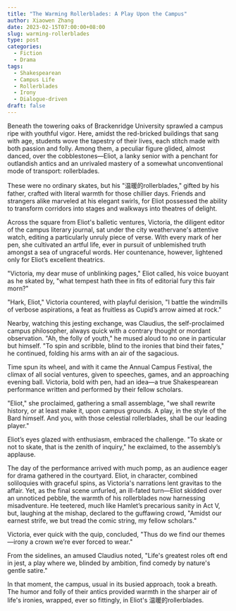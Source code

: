 ```yaml
---
title: "The Warming Rollerblades: A Play Upon the Campus"
author: Xiaowen Zhang
date: 2023-02-15T07:00:00+08:00
slug: warming-rollerblades
type: post
categories:
  - Fiction
  - Drama
tags:
  - Shakespearean
  - Campus Life
  - Rollerblades
  - Irony
  - Dialogue-driven
draft: false
---
```


Beneath the towering oaks of Brackenridge University sprawled a campus ripe with youthful vigor. Here, amidst the red-bricked buildings that sang with age, students wove the tapestry of their lives, each stitch made with both passion and folly. Among them, a peculiar figure glided, almost danced, over the cobblestones—Eliot, a lanky senior with a penchant for outlandish antics and an unrivaled mastery of a somewhat unconventional mode of transport: rollerblades. 

These were no ordinary skates, but his "温暖的rollerblades," gifted by his father, crafted with literal warmth for those chillier days. Friends and strangers alike marveled at his elegant swirls, for Eliot possessed the ability to transform corridors into stages and walkways into theatres of delight.

Across the square from Eliot's balletic ventures, Victoria, the diligent editor of the campus literary journal, sat under the city weathervane's attentive watch, editing a particularly unruly piece of verse. With every mark of her pen, she cultivated an artful life, ever in pursuit of unblemished truth amongst a sea of ungraceful words. Her countenance, however, lightened only for Eliot’s excellent theatrics. 

"Victoria, my dear muse of unblinking pages," Eliot called, his voice buoyant as he skated by, "what tempest hath thee in fits of editorial fury this fair morn?"

"Hark, Eliot," Victoria countered, with playful derision, "I battle the windmills of verbose aspirations, a feat as fruitless as Cupid’s arrow aimed at rock."

Nearby, watching this jesting exchange, was Claudius, the self-proclaimed campus philosopher, always quick with a contrary thought or mordant observation. "Ah, the folly of youth," he mused aloud to no one in particular but himself. "To spin and scribble, blind to the ironies that bind their fates," he continued, folding his arms with an air of the sagacious.

Time spun its wheel, and with it came the Annual Campus Festival, the climax of all social ventures, given to speeches, games, and an approaching evening ball. Victoria, bold with pen, had an idea—a true Shakespearean performance written and performed by their fellow scholars.

"Eliot," she proclaimed, gathering a small assemblage, "we shall rewrite history, or at least make it, upon campus grounds. A play, in the style of the Bard himself. And you, with those celestial rollerblades, shall be our leading player."

Eliot’s eyes glazed with enthusiasm, embraced the challenge. "To skate or not to skate, that is the zenith of inquiry," he exclaimed, to the assembly’s applause.

The day of the performance arrived with much pomp, as an audience eager for drama gathered in the courtyard. Eliot, in character, combined soliloquies with graceful spins, as Victoria's narrations lent gravitas to the affair. Yet, as the final scene unfurled, an ill-fated turn—Eliot skidded over an unnoticed pebble, the warmth of his rollerblades now harnessing misadventure. He teetered, much like Hamlet’s precarious sanity in Act V, but, laughing at the mishap, declared to the guffawing crowd, "Amidst our earnest strife, we but tread the comic string, my fellow scholars."

Victoria, ever quick with the quip, concluded, "Thus do we find our themes—irony a crown we’re ever forced to wear."

From the sidelines, an amused Claudius noted, "Life's greatest roles oft end in jest, a play where we, blinded by ambition, find comedy by nature's gentle satire."

In that moment, the campus, usual in its busied approach, took a breath. The humor and folly of their antics provided warmth in the sharper air of life's ironies, wrapped, ever so fittingly, in Eliot's 温暖的rollerblades.